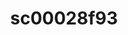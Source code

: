 ---
ee_id_thing: '230'
site: '1'
type: '2'
inv_num: 2010-012
add_credit:
url: 2010-012-sc00028f93
title: sc00028f93
year: '2010'
display_year: '2010'
medium: 'Pen on All Purpose Security Paper (Grey) #24 bond'
dims: 11 x 8.5 inches
pitch:
ps:
live_url:
youtube:
https://github.com/coryarcangel/alu:
imgs: cadliner-drawing-2010-012-digital-database-ih_1.jpg
subheading:
download:
commission:
related:
layout: things-i-made
---